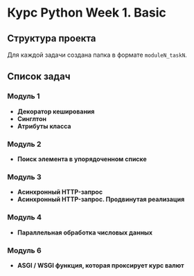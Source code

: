 # Курс Python Week 1. Basic 
## Структура проекта
Для каждой задачи создана папка в формате `moduleN_taskN`.

## Список задач

### Модуль 1
- **Декоратор кеширования**
- **Синглтон**
- **Атрибуты класса**

### Модуль 2
- **Поиск элемента в упорядоченном списке**

### Модуль 3
- **Асинхронный HTTP-запрос**
- **Асинхронный HTTP-запрос. Продвинутая реализация**

### Модуль 4
- **Параллельная обработка числовых данных**

### Модуль 6
- **ASGI / WSGI функция, которая проксирует курс валют**

